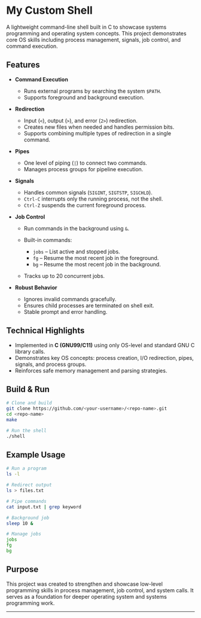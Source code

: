 # My Custom Shell

A lightweight command-line shell built in C to showcase systems programming and operating system concepts. This project demonstrates core OS skills including process management, signals, job control, and command execution.

## Features

* **Command Execution**

  * Runs external programs by searching the system `$PATH`.
  * Supports foreground and background execution.

* **Redirection**

  * Input (`<`), output (`>`), and error (`2>`) redirection.
  * Creates new files when needed and handles permission bits.
  * Supports combining multiple types of redirection in a single command.

* **Pipes**

  * One level of piping (`|`) to connect two commands.
  * Manages process groups for pipeline execution.

* **Signals**

  * Handles common signals (`SIGINT`, `SIGTSTP`, `SIGCHLD`).
  * `Ctrl-C` interrupts only the running process, not the shell.
  * `Ctrl-Z` suspends the current foreground process.

* **Job Control**

  * Run commands in the background using `&`.
  * Built-in commands:

    * `jobs` – List active and stopped jobs.
    * `fg` – Resume the most recent job in the foreground.
    * `bg` – Resume the most recent job in the background.
  * Tracks up to 20 concurrent jobs.

* **Robust Behavior**

  * Ignores invalid commands gracefully.
  * Ensures child processes are terminated on shell exit.
  * Stable prompt and error handling.

## Technical Highlights

* Implemented in **C (GNU99/C11)** using only OS-level and standard GNU C library calls.
* Demonstrates key OS concepts: process creation, I/O redirection, pipes, signals, and process groups.
* Reinforces safe memory management and parsing strategies.

## Build & Run

```bash
# Clone and build
git clone https://github.com/<your-username>/<repo-name>.git
cd <repo-name>
make

# Run the shell
./shell
```

## Example Usage

```bash
# Run a program
ls -l

# Redirect output
ls > files.txt

# Pipe commands
cat input.txt | grep keyword

# Background job
sleep 10 &

# Manage jobs
jobs
fg
bg
```

## Purpose

This project was created to strengthen and showcase low-level programming skills in process management, job control, and system calls. It serves as a foundation for deeper operating system and systems programming work.

---

